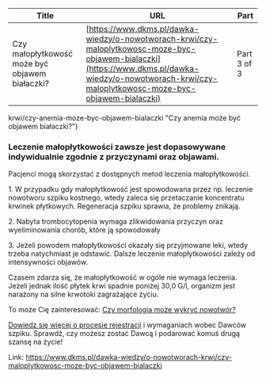 | **Title**       | **URL**           | **Part**              |
|-----------------|-------------------|-----------------------|
| Czy małopłytkowość może być objawem białaczki?          | [https://www.dkms.pl/dawka-wiedzy/o-nowotworach-krwi/czy-maloplytkowosc-moze-byc-objawem-bialaczki](https://www.dkms.pl/dawka-wiedzy/o-nowotworach-krwi/czy-maloplytkowosc-moze-byc-objawem-bialaczki)    | Part 3 of 3          |

krwi/czy-anemia-moze-byc-objawem-bialaczki "Czy anemia może być objawem białaczki?")


### Leczenie **małopłytkowości** zawsze jest dopasowywane indywidualnie zgodnie z przyczynami oraz objawami.


Pacjenci mogą skorzystać z dostępnych metod leczenia małopłytkowości.


1\. W przypadku gdy małopłytkowość jest spowodowana przez np. leczenie nowotworu szpiku kostnego, wtedy zaleca się przetaczanie koncentratu krwinek płytkowych. Regeneracja szpiku sprawia, że problemy znikają.


2\. Nabyta trombocytopenia wymaga zlikwidowania przyczyn oraz wyeliminowania chorób, które ją spowodowały


3\. Jeżeli powodem małopłytkowości okazały się przyjmowane leki, wtedy trzeba natychmiast je odstawić. Dalsze leczenie małopłytkowości zależy od intensywności objawów.


Czasem zdarza się, że małopłytkowość w ogóle nie wymaga leczenia. Jeżeli jednak ilość płytek krwi spadnie poniżej 30,0 G/l, organizm jest narażony na silne krwotoki zagrażające życiu.


To może Cię zainteresować: [Czy morfologia może wykryć nowotwór?](/dawka-wiedzy/o-nowotworach-krwi/czy-morfologia-moze-wykryc-nowotwor "Czy morfologia może wykryć nowotwór?")


[Dowiedz się więcej o procesie rejestracji](https://www.dkms.pl/dawka-wiedzy/o-rejestracji) i wymaganiach wobec Dawców szpiku. Sprawdź, czy możesz zostać Dawcą i podarować komuś drugą szansę na życie!



Link: https://www.dkms.pl/dawka-wiedzy/o-nowotworach-krwi/czy-maloplytkowosc-moze-byc-objawem-bialaczki
